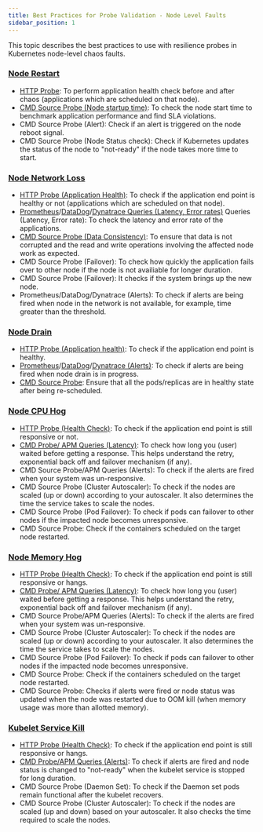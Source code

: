 ```yaml
---
title: Best Practices for Probe Validation - Node Level Faults
sidebar_position: 1
---
```


This topic describes the best practices to use with resilience probes in Kubernetes node-level chaos faults.

### [Node Restart](/docs/chaos-engineering/faults/chaos-faults/kubernetes/node/node-restart)

- [HTTP Probe](/docs/chaos-engineering/key-concepts/probes/http-probe): To perform application health check before and after chaos (applications which are scheduled on that node).
- [CMD Source Probe (Node startup time)](/docs/chaos-engineering/key-concepts/probes/command-probe/cmd-probe-usage): To check the node start time to benchmark application performance and find SLA violations.
- CMD Source Probe (Alert): Check if an alert is triggered on the node reboot signal.
- CMD Source Probe (Node Status check): Check if Kubernetes updates the status of the node to "not-ready" if the node takes more time to start. 


### [Node Network Loss](/docs/chaos-engineering/faults/chaos-faults/kubernetes/node/node-network-loss)

- [HTTP Probe (Application Health)](/docs/chaos-engineering/key-concepts/probes/http-probe): To check if the application end point is healthy or not (applications which are scheduled on that node).
- [Prometheus](/docs/chaos-engineering/key-concepts/probes/prom-probe)/[DataDog](/docs/chaos-engineering/key-concepts/probes/datadog-probe)/[Dynatrace Queries (Latency, Error rates)](/docs/chaos-engineering/key-concepts/probes/dynatrace-probe) Queries (Latency, Error rate): To check the latency and error rate of the applications.
- [CMD Source Probe (Data Consistency)](/docs/chaos-engineering/key-concepts/probes/command-probe/cmd-probe-usage): To ensure that data is not corrupted and the read and write operations involving the affected node work as expected.
- CMD Source Probe (Failover): To check how quickly the application fails over to other node if the node is not availiable for longer duration. 
- CMD Source Probe (Failover): It checks if the system brings up the new node.
- Prometheus/DataDog/Dynatrace (Alerts): To check if alerts are being fired when node in the network is not available, for example, time greater than the threshold.

### [Node Drain](/docs/chaos-engineering/faults/chaos-faults/kubernetes/node/node-drain)

-  [HTTP Probe (Application health)](/docs/chaos-engineering/key-concepts/probes/http-probe): To check if the application end point is healthy.
- [Prometheus](/docs/chaos-engineering/key-concepts/probes/prom-probe)/[DataDog](/docs/chaos-engineering/key-concepts/probes/datadog-probe)/[Dynatrace (Alerts)](/docs/chaos-engineering/key-concepts/probes/dynatrace-probe): To check if alerts are being fired when node drain is in progress.
- [CMD Source Probe](/docs/chaos-engineering/key-concepts/probes/command-probe/cmd-probe-usage): Ensure that all the pods/replicas are in healthy state after being re-scheduled.


### [Node CPU Hog](/docs/chaos-engineering/faults/chaos-faults/kubernetes/node/node-cpu-hog)

- [HTTP Probe (Health Check)](/docs/chaos-engineering/key-concepts/probes/http-probe): To check if the application end point is still responsive or not.
- [CMD Probe/ APM Queries (Latency)](/docs/chaos-engineering/key-concepts/probes/command-probe/cmd-probe-usage): To check how long you (user) waited before getting a response. This helps understand the retry, exponential back off and failover mechanism (if any).
- CMD Source Probe/APM Queries (Alerts): To check if the alerts are fired when your system was un-responsive.
- CMD Source Probe (Cluster Autoscaler): To check if the nodes are scaled (up or down) according to your autoscaler. It also determines the time the service takes to scale the nodes.
- CMD Source Probe (Pod Failover): To check if pods can failover to other nodes if the impacted node becomes unresponsive.
- CMD Source Probe: Check if the containers scheduled on the target node restarted.

### [Node Memory Hog](/docs/chaos-engineering/faults/chaos-faults/kubernetes/node/node-memory-hog)

- [HTTP Probe (Health Check)](/docs/chaos-engineering/key-concepts/probes/http-probe): To check if the application end point is still responsive or hangs.
- [CMD Probe/ APM Queries (Latency)](/docs/chaos-engineering/key-concepts/probes/command-probe/cmd-probe-usage): To check how long you (user) waited before getting a response. This helps understand the retry, exponential back off and failover mechanism (if any).
- CMD Source Probe/APM Queries (Alerts): To check if the alerts are fired when your system was un-responsive.
- CMD Source Probe (Cluster Autoscaler): To check if the nodes are scaled (up or down) according to your autoscaler. It also determines the time the service takes to scale the nodes.
- CMD Source Probe (Pod Failover): To check if pods can failover to other nodes if the impacted node becomes unresponsive.
- CMD Source Probe: Check if the containers scheduled on the target node restarted.
- CMD Source Probe: Checks if alerts were fired or node status was updated when the node was restarted due to OOM kill (when memory usage was more than allotted memory).

### [Kubelet Service Kill](/docs/chaos-engineering/faults/chaos-faults/kubernetes/node/kubelet-service-kill)

- [HTTP Probe (Health Check)](/docs/chaos-engineering/key-concepts/probes/http-probe): To check if the application end point is still responsive or hangs.
- [CMD Probe/APM Queries (Alerts)](/docs/chaos-engineering/key-concepts/probes/command-probe/cmd-probe-usage): To check if alerts are fired and node status is changed to "not-ready" when the kubelet service is stopped for long duration.
- CMD Source Probe (Daemon Set): To check if the Daemon set pods remain functional after the kubelet recovers.
- CMD Source Probe (Cluster Autoscaler): To check if the nodes are scaled (up and down) based on your autoscaler. It also checks the time required to scale the nodes.